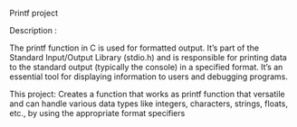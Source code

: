 Printf project

Description :

The printf function in C is used for formatted output. It’s part of the Standard Input/Output Library (stdio.h) and is responsible for printing data to the standard output (typically the console) in a specified format. It’s an essential tool for displaying information to users and debugging programs.

This project: Creates a function that works as printf function that versatile and can handle various data types like integers, characters, strings, floats, etc., by using the appropriate format specifiers
